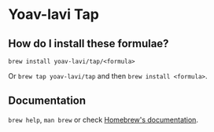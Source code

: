 # Yoav-lavi Tap

## How do I install these formulae?
`brew install yoav-lavi/tap/<formula>`

Or `brew tap yoav-lavi/tap` and then `brew install <formula>`.

## Documentation
`brew help`, `man brew` or check [Homebrew's documentation](https://docs.brew.sh).
